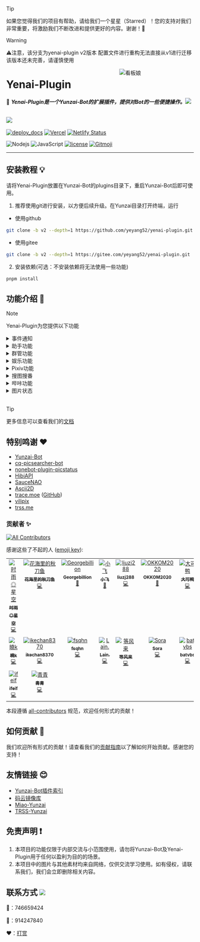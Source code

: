 > [!TIP]
> 如果您觉得我们的项目有帮助，请给我们一个星星（Starred）！您的支持对我们非常重要，将激励我们不断改进和提供更好的内容。谢谢！🙏

> [!WARNING]
> ⚠️注意，该分支为yenai-plugin v2版本 配置文件进行重构无法直接从v1进行迁移 该版本还未完善，请谨慎使用

<img src="resources/img/logo.gif" alt="看板娘" width = "200" align="right">

<div align="left">

# Yenai-Plugin

🐑 **_Yenai-Plugin是一个Yunzai-Bot的扩展插件，提供对Bot的一些便捷操作。_**<img src="https://media.giphy.com/media/mGcNjsfWAjY5AEZNw6/giphy.gif" width="50">

<br><img src="https://count.getloli.com/get/@:yenai-plugin?theme=rule34" /><br>

[![deploy_docs](https://github.com/yeyang52/yenai-plugin/actions/workflows/deploy-docs.yml/badge.svg)](https://github.com/yeyang52/yenai-plugin/actions/workflows/deploy-docs.yml)
[![Vercel](https://therealsujitk-vercel-badge.vercel.app/?app=yenai-plugin-eta)](https://vercel.com/yeyang52/yenai-plugin)
[![Netlify Status](https://api.netlify.com/api/v1/badges/fbae5073-1b4c-4c62-a818-6cc8e100d336/deploy-status)](https://app.netlify.com/sites/yenai-plugin/deploys)

![Nodejs](https://img.shields.io/badge/-Node.js-3C873A?style=flat&logo=Node.js&logoColor=white) 
![JavaScript](https://img.shields.io/badge/-JavaScript-eed718?style=flat&logo=javascript&logoColor=ffffff)
[![license](https://img.shields.io/github/license/yeyang52/yenai-plugin.svg?style=flat&logo=gnu)](https://github.com/yeyang52/yenai-plugin/blob/master/LICENSE) 
[![Gitmoji](https://img.shields.io/badge/gitmoji-%20😜%20😍-FFDD67.svg?style=flat-square)](https://gitmoji.dev)

</div>

---

## 安装教程 💡

请将Yenai-Plugin放置在Yunzai-Bot的plugins目录下，重启Yunzai-Bot后即可使用。

1. 推荐使用git进行安装，以方便后续升级。在Yunzai目录打开终端，运行

- 使用github

```sh
git clone -b v2 --depth=1 https://github.com/yeyang52/yenai-plugin.git ./plugins/yenai-plugin
```

- 使用gitee

```sh
git clone -b v2 --depth=1 https://gitee.com/yeyang52/yenai-plugin.git ./plugins/yenai-plugin
```

2. 安装依赖(可选：不安装依赖将无法使用一些功能)

```sh
pnpm install
```

## 功能介绍 📖

> [!Note]
> Yenai-Plugin为您提供以下功能

<details>
  <summary>事件通知</summary>

> 特定通知支持`群单独设置`、 `bot单独设置`、 `bot群单独设置`<br>
> 例如：`#椰奶通知设置群消息单独开启`<br>
> 具体可使用 **#椰奶通知设置** 查看

| 功能         | 通知类型 | 群单独 | Bot单独 | 指令                          |
| ------------ | :------: | :----: | :-----: | ----------------------------- |
| 好友消息     |   消息   |        |    ✅    | #椰奶通知设置好友消息开启     |
| 群消息       |   消息   |   ✅    |         | #椰奶通知设置群消息开启       |
| 群临时消息   |   消息   |   ✅    |         | #椰奶通知设置群临时消息开启   |
| 群撤回       |   消息   |   ✅    |         | #椰奶通知设置群撤回开启       |
| 好友撤回     |   消息   |        |    ✅    | #椰奶通知设置好友撤回开启     |
| 好友申请     |   申请   |        |    ✅    | #椰奶通知设置好友申请开启     |
| 加群申请     |   申请   |   ✅    |         | #椰奶通知设置加群申请开启     |
| 群聊邀请     |   申请   |        |    ✅    | #椰奶通知设置群邀请开启       |
| 好友列表变动 | 列表变动 |        |         | #椰奶通知设置好友列表变动开启 |
| 群聊列表变动 | 列表变动 |   ✅    |         | #椰奶通知设置群聊列表变动开启 |
| 群成员变动   | 列表变动 |   ✅    |         | #椰奶通知设置群成员变动开启   |
| 群管理变动   | 列表变动 |   ✅    |         | #椰奶通知设置群管理变动开启   |
| Bot被禁言    |   其他   |   ✅    |         | #椰奶通知设置禁言开启         |
| 通知全部主人 | 系统设置 |        |         | #椰奶通知设置全部通知开启     |
| 删除缓存时间 | 系统设置 |        |         | #椰奶通知设置删除缓存时间60秒 |

</details>

<details>
  <summary>助手功能</summary>

| 功能             | 指令                               | 描述                                                                        |
| ---------------- | ---------------------------------- | --------------------------------------------------------------------------- |
| 发送好友消息     | #发好友 QQ号 消息                  | 向指定好友发送消息                                                          |
| 发送群聊消息     | #发群聊 群号 消息                  | 向指定群聊发送消息                                                          |
| 发送多群聊消息   | #发群列表1,2,3 消息                | 向指定的多个群聊发送消息，使用`,`分割群号                                   |
| 改群头像         | #改群头像 图片                     | 修改指定群的头像                                                            |
| 改昵称           | #改昵称 昵称                       | 修改Bot的昵称                                                               |
| 改群昵称         | #改群昵称 群号 昵称                | 修改指定群的昵称                                                            |
| 改状态           | #改状态 状态                       | 修改Bot的在线状态，可选值：我在线上，离开，隐身，忙碌，Q我吧，请勿打扰      |
| 改签名           | #改签名 签名                       | 修改Bot的签名                                                               |
| 退群             | #退群 群号                         | 让Bot退出指定的群聊                                                         |
| 删好友           | #删好友 QQ号                       | 删除指定的好友                                                              |
| 改性别           | #改性别 性别                       | 修改Bot的性别，可选值：男，女，无                                           |
| 改群名片         | #改群名片 @用户 名片               | 修改指定用户的群名片                                                        |
| 获取好友\|群列表 | #获取好友列表 或 #获取群列表       | 获取Bot的所有好友或所在的所有群的列表                                       |
| 开/关戳一戳      | #开启戳一戳 或 #关闭戳一戳         | 开启或关闭戳一戳功能                                                        |
| 撤回消息         | #撤回                              | 撤回Bot发送的消息                                                           |
| 开/关好友添加    | #开启好友添加 或 #关闭好友添加     | 开启或关闭好友添加功能                                                      |
| 更改好友申请方式 | #更改好友申请方式 类型 问题 答案   | 更改好友申请方式，类型可选值：1（允许所有人），2（需要验证），3（问答验证） |
| 设置机型         | #设置机型 机型                     | 设置Bot的机型显示                                                           |
| 拉黑白群/用户    | #拉黑 QQ号 或 #拉白 QQ号           | 将指定的群或用户加入黑名单或白名单                                          |
| 取图片链接       | #取直链 图片                       | 获取图片的直链                                                              |
| ocr              | #ocr 图片 或 #提取文字 图片        | 提取图片中的文字                                                            |
| 看群?头像        | #查看群头像 群号 或 #查看头像 QQ号 | 查看或获取群或用户的头像                                                    |
| 修改日志等级     | #设置日志等级 等级                 | 修改日志等级，可选值：trace, debug, info, warn, fatal, mark, error, off     |
| 查看说说         | #获取说说列表                      | 获取QQ空间的说说列表                                                        |
| 删除说说         | #删除说说 说说ID                   | 删除指定的QQ空间说说                                                        |
| 发说说           | #发说说 内容                       | 在QQ空间发表说说                                                            |

</details>

<details>
  <summary>群管功能</summary>

| 功能                   | 指令                     |
| ---------------------- | ------------------------ |
| 禁言                   | #禁言 @用户 时间         |
| 解禁                   | #解禁 @用户              |
| 全体禁言               | #全体禁言                |
| 全体解禁               | #全体解禁                |
| 踢出群聊               | #踢 @用户                |
| 设置管理               | #设置管理 @用户          |
| 取消管理               | #取消管理 @用户          |
| 修改头衔               | #修改头衔 @用户 头衔     |
| 申请头衔               | #申请头衔 头衔           |
| 获取禁言列表           | #获取禁言列表            |
| 解除全部禁言           | #解除全部禁言            |
| 查看从未发言的人       | #查看从未发言的人        |
| 清理从未发言的人       | #清理从未发言的人        |
| 查看不活跃排行榜       | #查看不活跃排行榜        |
| 查看最近入群情况       | #查看最近入群情况        |
| 查看多久没发言的人     | #查看X天没发言的人       |
| 清理多久没发言的人     | #清理X天没发言的人       |
| 发通知                 | #发通知 内容             |
| 设置定时禁言           | #设置定时禁言 时间       |
| 取消定时禁言           | #取消定时禁言            |
| 设置定时解禁           | #设置定时解禁 时间       |
| 取消定时解禁           | #取消定时解禁            |
| 开启加群通知           | #开启加群通知            |
| 关闭加群通知           | #关闭加群通知            |
| 加精                   | #加精 @消息              |
| 移精                   | #移精 @消息              |
| 我要自闭               | #我要自闭 时间           |
| 发起投票禁言           | #发起投票禁言 @用户      |
| 发起投票踢人           | #发起投票踢人 @用户      |
| 支持投票               | #支持投票 @用户          |
| 反对投票               | #反对投票 @用户          |
| 启用投票禁言           | #启用投票禁言            |
| 禁用投票禁言           | #禁用投票禁言            |
| 启用投票踢人           | #启用投票踢人            |
| 禁用投票踢人           | #禁用投票踢人            |
| 投票设置超时时间       | #投票设置超时时间 秒数   |
| 投票设置最低票数       | #投票设置最低票数 票数   |
| 投票设置禁言时间       | #投票设置禁言时间 秒数   |
| 新增违禁词             | #新增违禁词 词语         |
| 删除违禁词             | #删除违禁词 词语         |
| 查看违禁词             | #查看违禁词 词语         |
| 违禁词列表             | #违禁词列表              |
| 设置违禁词禁言时间     | #设置违禁词禁言时间 秒数 |
| 增加头衔屏蔽词         | #增加头衔屏蔽词 词语     |
| 减少头衔屏蔽词         | #减少头衔屏蔽词 词语     |
| 查看头衔屏蔽词         | #查看头衔屏蔽词          |
| 切换头衔屏蔽词匹配模式 | #切换头衔屏蔽词匹配模式  |
| 发群公告               | #发群公告 内容           |
| 删群公告               | #删群公告 序号           |
| 查群公告               | #查群公告                |
| 加白名单               | #群管加白 @用户          |
| 删白名单               | #群管删白 @用户          |
| 开启白名单自动解禁     | #开启白名单自动解禁      |
| 关闭白名单自动解禁     | #关闭白名单自动解禁      |
| 查幸运字符列表         | #查幸运字符列表          |
| 抽幸运字符             | #抽幸运字符              |
| 替换幸运字符           | #替换幸运字符 序号       |
| 开启幸运字符           | #开启幸运字符            |
| 关闭幸运字符           | #关闭幸运字符            |
| 谁是龙王               | #谁是龙王                |
| 群星级                 | #群星级                  |
| 群数据                 | #群数据                  |
| 今日打卡               | #今日打卡                |
| 谁生日                 | #谁生日 日期             |
| 群发言榜单             | #群发言榜单              |
| 重新验证               | #重新验证 @用户          |
| 绕过验证               | #绕过验证 @用户          |
| 开启验证               | #开启验证                |
| 关闭验证               | #关闭验证                |
| 切换验证模式           | #切换验证模式            |
| 设置验证超时时间       | #设置验证超时时间 秒数   |

Tip：具体可使用 **#椰奶群管帮助** 查看
</details>

<details>
  <summary>娱乐功能</summary>

| 功能           | 指令                             | 描述               |
| -------------- | -------------------------------- | ------------------ |
| 随机唱鸭       | #唱歌                            |                    |
| 支付宝到账语音 | #支付宝到账(金额)                |                    |
| coser          | #coser                           |                    |
| 有道翻译       | #((源语言-)?目标语言)?翻译(内容) |                    |
| Github略缩图   | github.com/用户名/仓库名         |                    |
| acg搜索        | #(类型)?acg(关键词)              | 类型可选：cos, acg |

</details>

<details>
  <summary>Pixiv功能</summary>

| 功能          | 指令                                       | 描述                   |
| ------------- | ------------------------------------------ | ---------------------- |
| Pixiv排行榜   | #看看(日期)?(类型)(r18\|全年龄)?榜(第n页)? | 类型可选：日, 周, 月等 |
| Tag搜图       | #tag(pro)?搜图(关键词)(第n页)?             |                        |
| Pid搜图       | #pid搜图(插画ID)                           |                        |
| Uid搜图       | #uid搜图(用户ID)(第n页)?                   |                        |
| 查看热门Tag   | #查看热门Tag                               |                        |
| 查看相关作品  | #看相关作品(插画ID)                        |                        |
| 随机原创插画  | #来(n)张(好康的\| 涩图)                    |                        |
| 推荐作品      | #来(n)张推荐图                             |                        |
| 搜索用户      | #user搜索(用户名)(第n页)?                  |                        |
| P站单图       | #pximg(pro)?                               |                        |
| 更换代理      | #pixiv更换代理(代理地址)                   |                        |
| 开启/关闭直连 | #pixiv(开启\| 关闭)直连                    |                        |
| 登录信息      | #pixiv登录信息                             |                        |

</details>

<details>
  <summary>搜图搜番</summary>

| 功能                | 指令                         | 描述                  |
| ------------------- | ---------------------------- | --------------------- |
| SauceNAO搜图        | #SauceNAO搜图                | 使用SauceNAO进行搜图  |
| WhatAnime搜番       | #WhatAnime搜番               | 使用WhatAnime进行搜番 |
| Ascii2D搜图         | #Ascii2D搜图                 | 使用Ascii2D进行搜图   |
| 设置SauceNAO ApiKey | #设置SauceNAOApiKey (ApiKey) | 设置SauceNAO的ApiKey  |

</details>

<details>
  <summary>哔咔功能</summary>

| 功能          | 指令                                              | 描述 |
| ------------- | ------------------------------------------------- | ---- |
| 哔咔搜索      | #哔咔(类别\|作者\| 高级)?搜索(关键词)(第n页)?     |      |
| 哔咔看本子    | #哔咔id(本子ID)(第n页)?(第n话)?                   |      |
| 快速查看      | #哔咔看(编号)                                     |      |
| 下一页        | #哔咔下一页                                       |      |
| 下一话        | #哔咔下一话                                       |      |
| 类别列表      | #哔咔类别列表                                     |      |
| 漫画详情      | #哔咔(详情\| 细节)(本子ID)                        |      |
| 修改图片质量  | #哔咔修改图片质量(低质量\|中等质量\|高质量\|原图) |      |
| 开启/关闭直连 | #哔咔(开启\| 关闭)直连                            |      |

</details>

<details>
  <summary>图片状态</summary>

| 功能     | 指令                    | 描述         |
| -------- | ----------------------- | ------------ |
| 查看状态 | #椰奶状态(pro)?(debug)? | 查看当前状态 |
| 查看监控 | #椰奶监控               | 查看监控数据 |
| 查看原图 | #原图                   | 查看原图     |

<img src="resources/img/state.jpg" alt="状态" width="300" />

<img src="resources/img/statePro.jpg" alt="状态Pro" width="300" />

</details>

<br>

> [!TIP]
> 更多信息可以查看我们的[文档](https://yenai.trss.me)


## 特别鸣谢 ❤️

- [Yunzai-Bot](https://gitee.com/Le-niao/Yunzai-Bot)
- [cq-picsearcher-bot](https://github.com/Tsuk1ko/cq-picsearcher-bot)
- [nonebot-plugin-picstatus](https://github.com/lgc2333/nonebot-plugin-picstatus)
- [HibiAPI](https://github.com/mixmoe/HibiAPI)
- [SauceNAO](https://saucenao.com/)
- [Ascii2D](https://ascii2d.net/)
- [trace.moe](https://trace.moe) ([GitHub](https://github.com/soruly/trace.moe))
- [vilipix](https://www.vilipix.com/)
- [trss.me](https://trss.me)

### 贡献者 ✨

<!-- ALL-CONTRIBUTORS-BADGE:START - Do not remove or modify this section -->
[![All Contributors](https://img.shields.io/badge/all_contributors-16-orange.svg?style=flat-square)](#contributors-)
<!-- ALL-CONTRIBUTORS-BADGE:END -->
感谢这些了不起的人 ([emoji key](https://allcontributors.org/docs/en/emoji-key)):

<!-- ALL-CONTRIBUTORS-LIST:START - Do not remove or modify this section -->
<!-- prettier-ignore-start -->
<!-- markdownlint-disable -->
<table>
  <tbody>
    <tr>
      <td align="center" valign="top" width="14.28%"><a href="https://github.com/TimeRainStarSky"><img src="https://avatars.githubusercontent.com/u/63490117?v=4?s=100" width="100px;" alt="时雨◎星空"/><br /><sub><b>时雨◎星空</b></sub></a><br /><a href="https://github.com/yeyang52/yenai-plugin/commits?author=TimeRainStarSky" title="Code">💻</a></td>
      <td align="center" valign="top" width="14.28%"><a href="https://github.com/Saury-loser"><img src="https://avatars.githubusercontent.com/u/106982493?v=4?s=100" width="100px;" alt="花海里的秋刀鱼"/><br /><sub><b>花海里的秋刀鱼</b></sub></a><br /><a href="https://github.com/yeyang52/yenai-plugin/commits?author=Saury-loser" title="Code">💻</a></td>
      <td align="center" valign="top" width="14.28%"><a href="https://github.com/Georgebillion"><img src="https://avatars.githubusercontent.com/u/40432824?v=4?s=100" width="100px;" alt="Georgebillion"/><br /><sub><b>Georgebillion</b></sub></a><br /><a href="#ideas-Georgebillion" title="Ideas, Planning, & Feedback">🤔</a></td>
      <td align="center" valign="top" width="14.28%"><a href="https://github.com/xfdown"><img src="https://avatars.githubusercontent.com/u/42599406?v=4?s=100" width="100px;" alt="小飞"/><br /><sub><b>小飞</b></sub></a><br /><a href="#ideas-xfdown" title="Ideas, Planning, & Feedback">🤔</a></td>
      <td align="center" valign="top" width="14.28%"><a href="https://github.com/liuzj288"><img src="https://avatars.githubusercontent.com/u/13833404?v=4?s=100" width="100px;" alt="liuzj288"/><br /><sub><b>liuzj288</b></sub></a><br /><a href="https://github.com/yeyang52/yenai-plugin/commits?author=liuzj288" title="Code">💻</a></td>
      <td align="center" valign="top" width="14.28%"><a href="https://github.com/OKKOM2020"><img src="https://avatars.githubusercontent.com/u/88592811?v=4?s=100" width="100px;" alt="OKKOM2020"/><br /><sub><b>OKKOM2020</b></sub></a><br /><a href="https://github.com/yeyang52/yenai-plugin/commits?author=OKKOM2020" title="Documentation">📖</a></td>
      <td align="center" valign="top" width="14.28%"><a href="https://github.com/kmiit"><img src="https://avatars.githubusercontent.com/u/61952405?v=4?s=100" width="100px;" alt="大可鸭"/><br /><sub><b>大可鸭</b></sub></a><br /><a href="https://github.com/yeyang52/yenai-plugin/commits?author=kmiit" title="Code">💻</a></td>
    </tr>
    <tr>
      <td align="center" valign="top" width="14.28%"><a href="https://github.com/SmallK111407"><img src="https://avatars.githubusercontent.com/u/108290923?v=4?s=100" width="100px;" alt="曉k"/><br /><sub><b>曉k</b></sub></a><br /><a href="https://github.com/yeyang52/yenai-plugin/commits?author=SmallK111407" title="Code">💻</a></td>
      <td align="center" valign="top" width="14.28%"><a href="https://github.com/ikechan8370"><img src="https://avatars.githubusercontent.com/u/21212372?v=4?s=100" width="100px;" alt="ikechan8370"/><br /><sub><b>ikechan8370</b></sub></a><br /><a href="https://github.com/yeyang52/yenai-plugin/commits?author=ikechan8370" title="Code">💻</a></td>
      <td align="center" valign="top" width="14.28%"><a href="https://github.com/fsqhn"><img src="https://avatars.githubusercontent.com/u/13745793?v=4?s=100" width="100px;" alt="fsqhn"/><br /><sub><b>fsqhn</b></sub></a><br /><a href="https://github.com/yeyang52/yenai-plugin/commits?author=fsqhn" title="Code">💻</a></td>
      <td align="center" valign="top" width="14.28%"><a href="https://github.com/Loli-Lain"><img src="https://avatars.githubusercontent.com/u/74231782?v=4?s=100" width="100px;" alt="Lain."/><br /><sub><b>Lain.</b></sub></a><br /><a href="https://github.com/yeyang52/yenai-plugin/commits?author=Loli-Lain" title="Code">💻</a></td>
      <td align="center" valign="top" width="14.28%"><a href="https://github.com/Denfenglai"><img src="https://avatars.githubusercontent.com/u/129082426?v=4?s=100" width="100px;" alt="等风来"/><br /><sub><b>等风来</b></sub></a><br /><a href="https://github.com/yeyang52/yenai-plugin/commits?author=Denfenglai" title="Code">💻</a></td>
      <td align="center" valign="top" width="14.28%"><a href="https://fuxuan.org/"><img src="https://avatars.githubusercontent.com/u/59615518?v=4?s=100" width="100px;" alt="Sora"/><br /><sub><b>Sora</b></sub></a><br /><a href="https://github.com/yeyang52/yenai-plugin/commits?author=8852690" title="Code">💻</a></td>
      <td align="center" valign="top" width="14.28%"><a href="https://github.com/batvbs"><img src="https://avatars.githubusercontent.com/u/60730393?v=4?s=100" width="100px;" alt="batvbs"/><br /><sub><b>batvbs</b></sub></a><br /><a href="https://github.com/yeyang52/yenai-plugin/commits?author=batvbs" title="Code">💻</a></td>
    </tr>
    <tr>
      <td align="center" valign="top" width="14.28%"><a href="https://github.com/ifeif"><img src="https://avatars.githubusercontent.com/u/36729028?v=4?s=100" width="100px;" alt="ifeif"/><br /><sub><b>ifeif</b></sub></a><br /><a href="https://github.com/yeyang52/yenai-plugin/commits?author=ifeif" title="Code">💻</a></td>
      <td align="center" valign="top" width="14.28%"><a href="https://github.com/Jin1c-3"><img src="https://avatars.githubusercontent.com/u/126029323?v=4?s=100" width="100px;" alt="青青"/><br /><sub><b>青青</b></sub></a><br /><a href="https://github.com/yeyang52/yenai-plugin/commits?author=Jin1c-3" title="Code">💻</a></td>
    </tr>
  </tbody>
</table>

<!-- markdownlint-restore -->
<!-- prettier-ignore-end -->

<!-- ALL-CONTRIBUTORS-LIST:END -->

本段遵循 [all-contributors](https://github.com/all-contributors/all-contributors) 规范，欢迎任何形式的贡献！

## 如何贡献 🤔

我们欢迎所有形式的贡献！请查看我们的[贡献指南](CONTRIBUTING.md)以了解如何开始贡献。感谢您的支持！

## 友情链接 😊

- [Yunzai-Bot插件索引](https://gitee.com/Hikari666/Yunzai-Bot-plugins-index)
- [码云镜像库](https://gitee.com/yeyang52/yenai-plugin)
- [Miao-Yunzai](https://gitee.com/yoimiya-kokomi/Miao-Yunzai)
- [TRSS-Yunzai](https://gitee.com/TimeRainStarSky/Yunzai)

## 免责声明 ❗

1. 本项目的功能仅限于内部交流与小范围使用，请勿将Yunzai-Bot及Yenai-Plugin用于任何以盈利为目的的场景。
2. 本项目中的图片与其他素材均来自网络，仅供交流学习使用。如有侵权，请联系我们，我们会立即删除相关内容。
  
## 联系方式 <img src="https://media.giphy.com/media/VgCDAzcKvsR6OM0uWg/giphy.gif" width="50">

🐧：746659424

💬：914247840

❤️：[打赏](https://yenai.trss.me/donate.html)